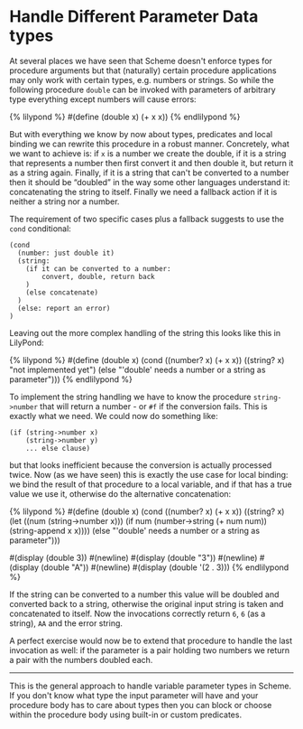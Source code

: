 # Handle Different Parameter Data types

At several places we have seen that Scheme doesn't enforce types for procedure
arguments but that (naturally) certain procedure applications may only work with
certain types, e.g. numbers or strings.  So while the following procedure `double`
can be invoked with parameters of arbitrary type everything except numbers will
cause errors:

{% lilypond %}
#(define (double x)
   (+ x x))
{% endlilypond %}

But with everything we know by now about types, predicates and local binding we
can rewrite this procedure in a robust manner.  Concretely, what we want to
achieve is: if `x` is a number we create the double, if it is a string that
represents a number then first convert it and then double it, but return it as a
string again.  Finally, if it is a string that can't be converted to a number
then it should be “doubled” in the way some other languages understand it:
concatenating the string to itself. Finally we need a fallback action if it is
neither a string nor a number.

The requirement of two specific cases plus a fallback suggests to use the `cond` conditional:

```
(cond
  (number: just double it)
  (string:
    (if it can be converted to a number:
        convert, double, return back
    )
    (else concatenate)
  )
  (else: report an error)
)
```

Leaving out the more complex handling of the string this looks like this in LilyPond:

{% lilypond %}
#(define (double x)
   (cond
    ((number? x)
     (+ x x))
    ((string? x)
     "not implemented yet")
    (else
     "'double' needs a number or a string as parameter")))
{% endlilypond %}

To implement the string handling we have to know the procedure `string->number` that will return a number - or `#f` if the conversion fails.  This is exactly what we need. We could now do something like:

```
(if (string->number x)
    (string->number y)
    ... else clause)
```

but that looks inefficient because the conversion is actually processed twice.
Now (as we have seen) this is exactly the use case for local binding: we bind
the result of that procedure to a local variable, and if that has a true value
we use it, otherwise do the alternative concatenation:

{% lilypond %}
#(define (double x)
   (cond
    ((number? x)
     (+ x x))
    ((string? x)
     (let ((num (string->number x)))
       (if num
           (number->string (+ num num))
           (string-append x x))))
    (else
     "'double' needs a number or a string as parameter")))

#(display (double 3))
#(newline)
#(display (double "3"))
#(newline)
#(display (double "A"))
#(newline)
#(display (double '(2 . 3)))
{% endlilypond %}

If the string can be converted to a number this value will be doubled and
converted back to a string, otherwise the original input string is taken and
concatenated to itself.  Now the invocations correctly return `6`, `6` (as a
string), `AA` and the error string.

A perfect exercise would now be to extend that procedure to handle the last
invocation as well: if the parameter is a pair holding two numbers we return a
pair with the numbers doubled each.

---

This is the general approach to handle variable parameter types in Scheme.  If
you don't know what type the input parameter will have and your procedure body
has to care about types then you can block or choose within the procedure body
using built-in or custom predicates.
